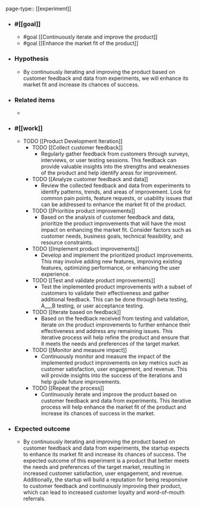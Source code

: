 page-type:: [[experiment]]



  - ### #[[goal]]
    - #goal [[Continuously iterate and improve the product]]
    - #goal [[Enhance the market fit of the product]]
  - ### Hypothesis
    - By continuously iterating and improving the product based on customer feedback and data from experiments, we will enhance its market fit and increase its chances of success.
  - ### Related items
    - 
  - ### #[[work]]
    - TODO [[Product Development Iteration]]
      - TODO [[Collect customer feedback]]
        - Regularly gather feedback from customers through surveys, interviews, or user testing sessions. This feedback can provide valuable insights into the strengths and weaknesses of the product and help identify areas for improvement.
      - TODO [[Analyze customer feedback and data]]
        - Review the collected feedback and data from experiments to identify patterns, trends, and areas of improvement. Look for common pain points, feature requests, or usability issues that can be addressed to enhance the market fit of the product.
      - TODO [[Prioritize product improvements]]
        - Based on the analysis of customer feedback and data, prioritize the product improvements that will have the most impact on enhancing the market fit. Consider factors such as customer needs, business goals, technical feasibility, and resource constraints.
      - TODO [[Implement product improvements]]
        - Develop and implement the prioritized product improvements. This may involve adding new features, improving existing features, optimizing performance, or enhancing the user experience.
      - TODO [[Test and validate product improvements]]
        - Test the implemented product improvements with a subset of customers to validate their effectiveness and gather additional feedback. This can be done through beta testing, A___B testing, or user acceptance testing.
      - TODO [[Iterate based on feedback]]
        - Based on the feedback received from testing and validation, iterate on the product improvements to further enhance their effectiveness and address any remaining issues. This iterative process will help refine the product and ensure that it meets the needs and preferences of the target market.
      - TODO [[Monitor and measure impact]]
        - Continuously monitor and measure the impact of the implemented product improvements on key metrics such as customer satisfaction, user engagement, and revenue. This will provide insights into the success of the iterations and help guide future improvements.
      - TODO [[Repeat the process]]
        - Continuously iterate and improve the product based on customer feedback and data from experiments. This iterative process will help enhance the market fit of the product and increase its chances of success in the market.
  - ### Expected outcome
    - By continuously iterating and improving the product based on customer feedback and data from experiments, the startup expects to enhance its market fit and increase its chances of success. The expected outcome of this experiment is a product that better meets the needs and preferences of the target market, resulting in increased customer satisfaction, user engagement, and revenue. Additionally, the startup will build a reputation for being responsive to customer feedback and continuously improving their product, which can lead to increased customer loyalty and word-of-mouth referrals.
